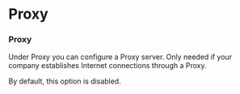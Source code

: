 # Proxy

### Proxy

Under Proxy you can configure a Proxy server. Only needed if your company establishes Internet connections through a Proxy.

By default, this option is disabled.

